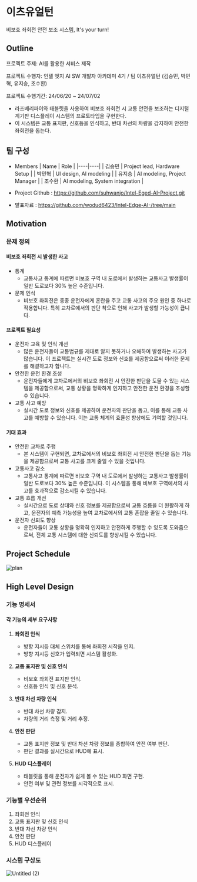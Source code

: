 # 이츠유얼턴
비보호 좌회전 안전 보조 시스템, It's your turn!

## Outline
프로젝트 주제: AI를 활용한 서비스 제작

프로젝트 수행자: 인텔 엣지 AI SW 개발자 아카데미 4기 / 팀 이츠유얼턴 (김승민, 박민혁, 유지승, 조수환)

프로젝트 수행기간: 24/06/20 ~ 24/07/02

* 라즈베리파이와 태블릿을 사용하여 비보호 좌회전 시 교통 안전을 보조하는 디지털 계기판 디스플레이 시스템의 프로토타입을 구현한다.
* 이 시스템은 교통 표지판, 신호등을 인식하고, 반대 차선의 차량을 감지하여 안전한 좌회전을 돕는다.

## 팀 구성

* Members
  | Name | Role |
  |----|----|
  | 김승민 | Project lead, Hardware Setup  |
  | 박민혁 | UI design, AI modeling    |
  | 유지승 | AI modeling, Project Manager   |
  | 조수환 | AI modeling, System integration |
  
* Project Github : https://github.com/suhwanjo/Intel-Eged-AI-Project.git
* 발표자료 : https://github.com/wodud6423/Intel-Edge-AI-/tree/main

## Motivation
### 문제 정의
#### 비보호 좌회전 시 발생한 사고
* 통계
    * 교통사고 통계에 따르면 비보호 구역 내 도로에서 발생하는 교통사고 발생률이 일반 도로보다 30% 높은 수준입니다.
* 문제 인식
    * 비보호 좌회전은 종종 운전자에게 혼란을 주고 교통 사고의 주요 원인 중 하나로 작용합니다. 특히 교차로에서의 판단 착오로 인해 사고가 발생할 가능성이 큽니다.

#### 프로젝트 필요성
* 운전자 교육 및 인식 개선
    * 많은 운전자들이 교통법규를 제대로 알지 못하거나 오해하여 발생하는 사고가 많습니다. 이 프로젝트는 실시간 도로 정보와 신호를 제공함으로써 이러한 문제를 해결하고자 합니다.
* 안전한 운전 환경 조성
    * 운전자들에게 교차로에서의 비보호 좌회전 시 안전한 판단을 도울 수 있는 시스템을 제공함으로써, 교통 상황을 명확하게 인지하고 안전한 운전 환경을 조성할 수 있습니다.
* 교통 사고 예방
    * 실시간 도로 정보와 신호를 제공하여 운전자의 판단을 돕고, 이를 통해 교통 사고를 예방할 수 있습니다. 이는 교통 체계의 효율성 향상에도 기여할 것입니다.

#### 기대 효과
* 안전한 교차로 주행
    * 본 시스템이 구현되면, 교차로에서의 비보호 좌회전 시 안전한 판단을 돕는 기능을 제공함으로써 교통 사고를 크게 줄일 수 있을 것입니다.
* 교통사고 감소
    * 교통사고 통계에 따르면 비보호 구역 내 도로에서 발생하는 교통사고 발생률이 일반 도로보다 30% 높은 수준입니다. 이 시스템을 통해 비보호 구역에서의 사고를 효과적으로 감소시킬 수 있습니다.
* 교통 흐름 개선
    * 실시간으로 도로 상태와 신호 정보를 제공함으로써 교통 흐름을 더 원활하게 하고, 운전자의 예측 가능성을 높여 교차로에서의 교통 혼잡을 줄일 수 있습니다.
* 운전자 신뢰도 향상
    * 운전자들이 교통 상황을 명확히 인지하고 안전하게 주행할 수 있도록 도와줌으로써, 전체 교통 시스템에 대한 신뢰도를 향상시킬 수 있습니다.

## Project Schedule
![plan](https://github.com/suhwanjo/Intel-Eged-AI-Project/assets/112834460/6662b3db-6ef7-4363-9631-36c73bb08e2f)

## High Level Design

### 기능 명세서

#### 각 기능의 세부 요구사항

1. **좌회전 인식**
    - 방향 지시등 대체 스위치를 통해 좌회전 시작을 인지.
    - 방향 지시등 신호가 입력되면 시스템 활성화.

2. **교통 표지판 및 신호 인식**
    - 비보호 좌회전 표지판 인식.
    - 신호등 인식 및 신호 분석.

3. **반대 차선 차량 인식**
    - 반대 차선 차량 감지.
    - 차량의 거리 측정 및 거리 추정.

4. **안전 판단**
    - 교통 표지판 정보 및 반대 차선 차량 정보를 종합하여 안전 여부 판단.
    - 판단 결과를 실시간으로 HUD에 표시.

5. **HUD 디스플레이**
    - 태블릿을 통해 운전자가 쉽게 볼 수 있는 HUD 화면 구현.
    - 안전 여부 및 관련 정보를 시각적으로 표시.

### 기능별 우선순위

1. 좌회전 인식
2. 교통 표지판 및 신호 인식
3. 반대 차선 차량 인식
4. 안전 판단
5. HUD 디스플레이

### 시스템 구상도
![Untitled (2)](https://github.com/suhwanjo/Intel-Eged-AI-Project/assets/112834460/5fe7b7f4-d99a-4adf-b7b0-26b116c604b4)


